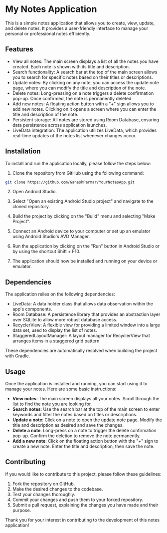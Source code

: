 # My Notes Application

This is a simple notes application that allows you to create, view, update, and delete notes. It provides a user-friendly interface to manage your personal or professional notes efficiently.

## Features

- View all notes: The main screen displays a list of all the notes you have created. Each note is shown with its title and description.
- Search functionality: A search bar at the top of the main screen allows you to search for specific notes based on their titles or descriptions.
- Update notes: By clicking on any note, you can access the update note page, where you can modify the title and description of the note.
- Delete notes: Long-pressing on a note triggers a delete confirmation pop-up. Once confirmed, the note is permanently deleted.
- Add new notes: A floating action button with a "+" sign allows you to add new notes. Clicking on it opens a screen where you can enter the title and description of the note.
- Persistent storage: All notes are stored using Room Database, ensuring data persistence across application launches.
- LiveData integration: The application utilizes LiveData, which provides real-time updates of the notes list whenever changes occur.

## Installation

To install and run the application locally, please follow the steps below:

1. Clone the repository from GitHub using the following command:

```bash
git clone https://github.com/GaneshParmar/YourNotesApp.git
```

2. Open Android Studio.

3. Select "Open an existing Android Studio project" and navigate to the cloned repository.

4. Build the project by clicking on the "Build" menu and selecting "Make Project".

5. Connect an Android device to your computer or set up an emulator using Android Studio's AVD Manager.

6. Run the application by clicking on the "Run" button in Android Studio or by using the shortcut Shift + F10.

7. The application should now be installed and running on your device or emulator.

## Dependencies

The application relies on the following dependencies:

- LiveData: A data holder class that allows data observation within the app's components.
- Room Database: A persistence library that provides an abstraction layer over SQLite to allow more robust database access.
- RecyclerView: A flexible view for providing a limited window into a large data set, used to display the list of notes.
- StaggeredLayoutManager: A layout manager for RecyclerView that arranges items in a staggered grid pattern.

These dependencies are automatically resolved when building the project with Gradle.

## Usage

Once the application is installed and running, you can start using it to manage your notes. Here are some basic instructions:

- **View notes**: The main screen displays all your notes. Scroll through the list to find the note you are looking for.
- **Search notes**: Use the search bar at the top of the main screen to enter keywords and filter the notes based on titles or descriptions.
- **Update a note**: Click on a note to open the update note page. Modify the title and description as desired and save the changes.
- **Delete a note**: Long-press on a note to trigger the delete confirmation pop-up. Confirm the deletion to remove the note permanently.
- **Add a new note**: Click on the floating action button with the "+" sign to create a new note. Enter the title and description, then save the note.

## Contributing

If you would like to contribute to this project, please follow these guidelines:

1. Fork the repository on GitHub.
2. Make the desired changes to the codebase.
3. Test your changes thoroughly.
4. Commit your changes and push them to your forked repository.
5. Submit a pull request, explaining the changes you have made and their purpose.

Thank you for your interest in contributing to the development of this notes application!

